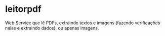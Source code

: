 # leitorpdf
Web Service que lê PDFs, extraindo textos e imagens (fazendo verificações nelas e extraindo dados), ou apenas imagens.
